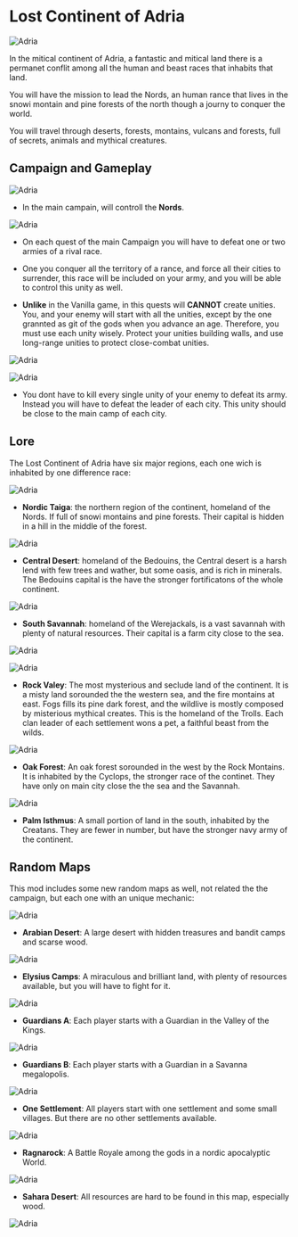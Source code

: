 # Lost Continent of Adria

![Adria](./img/Adria.jpg)

In the mitical continent of Adria, a fantastic and mitical land there is a permanet conflit among all the human and beast races that inhabits that land. 

You will have the mission to lead the Nords, an human rance that lives in the snowi montain and pine forests of the north though a journy to conquer the world. 

You will travel through deserts, forests, montains, vulcans and forests, full of secrets, animals and mythical creatures. 


## Campaign and Gameplay

![Adria](./img/Screenshot_1.bmp)

* In the main campain, will controll the **Nords**. 

![Adria](./img/Screenshot_4.bmp)

* On each quest of the main Campaign you will have to defeat one or two armies of a rival race.

* One you conquer all the territory of a rance, and force all their cities to surrender, this race will be included on your army, and you will be able to control this unity as well. 

* **Unlike** in the Vanilla game, in this quests will **CANNOT** create unities. You, and your enemy will start with all the unities, except by the one grannted as git of the gods when you advance an age. Therefore, you must use each unity wisely. Protect your unities building walls, and use long-range unities to protect close-combat unities. 

![Adria](./img/Screenshot_3.bmp)

![Adria](./img/Screenshot_9.bmp)

* You dont have to kill every single unity of your enemy to defeat its army. Instead you will have to defeat the leader of each city. This unity should be close to the main camp of each city. 


## Lore 




The Lost Continent of Adria have six major regions, each one wich is inhabited by one difference race:

![Adria](./img/Screenshot_6.bmp)

* **Nordic Taiga**: the northern region of the continent, homeland of the Nords.  If full of snowi montains and pine forests. Their capital is hidden in a hill in the middle of the forest.


![Adria](./img/Screenshot_2.bmp)

* **Central Desert**: homeland of the Bedouins, the Central desert is a harsh lend with few trees and wather, but some oasis, and is rich in minerals. The Bedouins capital is the have the stronger fortificatons of the whole continent. 


![Adria](./img/Screenshot_8.bmp)

* **South Savannah**: homeland of the Werejackals, is a vast savannah with plenty of natural resources. Their capital is a farm city close to the sea.


![Adria](./img/Screenshot_10.bmp)

![Adria](./img/Screenshot_11.bmp)

* **Rock Valey**: The most mysterious and seclude land of the continent. It is a misty land sorounded the the western sea, and the fire montains at east. Fogs fills its pine dark forest, and the wildlive is mostly composed by misterious mythical creates. This is the homeland of the Trolls. Each clan leader of each settlement wons a pet, a faithful beast from the wilds.

![Adria](./img/Screenshot_13.bmp)

* **Oak Forest**: An oak forest sorounded in the west by the Rock Montains. It is inhabited by the Cyclops, the stronger race of the continet. They have only on main city close the the sea and the Savannah. 


![Adria](./img/Screenshot_12.bmp)

* **Palm Isthmus**: A small portion of land in the south, inhabited by the Creatans. They are fewer in number, but have the stronger navy army of the continent.



## Random Maps

This mod includes some new random maps as well, not related the the campaign, but each one with an unique mechanic:

![Adria](./img/Screenshot_14.bmp)

* **Arabian Desert**: A large desert with hidden treasures and bandit camps and scarse wood.

![Adria](./img/Screenshot_20.bmp)

* **Elysius Camps**: A miraculous and brilliant land, with plenty of resources available, but you will have to fight for it.

![Adria](./img/Screenshot_21.bmp)

* **Guardians A**: Each player starts with a Guardian in the Valley of the Kings.

![Adria](./img/Screenshot_15.bmp)

* **Guardians B**: Each player starts with a Guardian in a Savanna megalopolis.

![Adria](./img/Screenshot_16.bmp)

* **One Settlement**: All players start with one settlement and some small villages. But there are no other settlements available.

![Adria](./img/Screenshot_19.bmp)

* **Ragnarock**: A Battle Royale among the gods in a nordic apocalyptic World.

![Adria](./img/Screenshot_18.bmp)

* **Sahara Desert**: All resources are hard to be found in this map, especially wood.




![Adria](./img/Screenshot_17.bmp)


